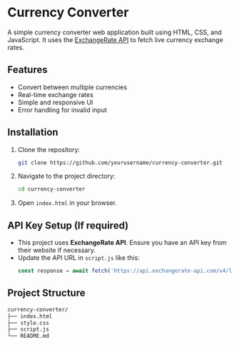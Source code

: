 # Currency Converter
A simple currency converter web application built using HTML, CSS, and JavaScript. It uses the [ExchangeRate API](https://exchangerate-api.com/) to fetch live currency exchange rates.
## Features
- Convert between multiple currencies
- Real-time exchange rates
- Simple and responsive UI
- Error handling for invalid input

## Installation
1. Clone the repository:
    ```bash
    git clone https://github.com/yourusername/currency-converter.git
    ```
2. Navigate to the project directory:
    ```bash
    cd currency-converter
    ```
3. Open `index.html` in your browser.

## API Key Setup (If required)
- This project uses **ExchangeRate API**. Ensure you have an API key from their website if necessary.
- Update the API URL in `script.js` like this:
    ```javascript
    const response = await fetch('https://api.exchangerate-api.com/v4/latest/USD');
    ```

## Project Structure
```bash
currency-converter/
├── index.html
├── style.css
├── script.js
└── README.md
